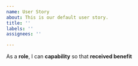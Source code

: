 ```yaml
---
name: User Story
about: This is our default user story.
title: ''
labels: ''
assignees: ''

---
```


As a **role**, I can **capability** so that **received benefit**
